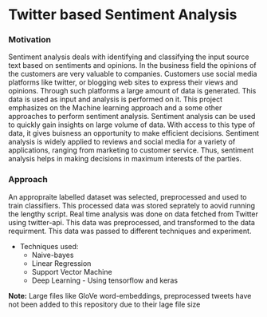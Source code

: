 # Twitter based Sentiment Analysis
### Motivation
Sentiment analysis deals with identifying and classifying the input source text based
on sentiments and opinions. In the business field the opinions of the customers are very
valuable to companies. Customers use social media platforms like twitter, or blogging
web sites to express their views and opinions. Through such platforms a large amount
of data is generated. This data is used as input and analysis is performed on it.
This project emphasizes on the Machine learning approach and a some other approaches to perform sentiment analysis.
Sentiment analysis can be used to quickly gain insights on large volume of data. With access to this type of data, it gives buisness an opportunity to
make efficient decisions.
Sentiment analysis is widely applied to reviews and social media for a variety of
applications, ranging from marketing to customer service. Thus, sentiment analysis
helps in making decisions in maximum interests of the parties.

### Approach
An appropraite labelled dataset was selected, preprocessed and used to train classifiers. This processed data was stored seprately to aovid running the lengthy script. 
Real time analysis was done on data fetched from Twitter using twitter-api. This data was preprocessed, and transformed to the data requirment. This data was passed to different techniques and experiment. 

- Techniques used:
  * Naive-bayes
  * Linear Regression
  * Support Vector Machine
  * Deep Learning - Using tensorflow and keras

**Note:** Large files like GloVe word-embeddings, preprocessed tweets have not been added to this repository due to their lage file size  
